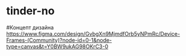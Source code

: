# tinder-no
#Концепт дизайна
https://www.figma.com/design/GvbgXn9MjmdfOrb5yNPmRc/Device-Frames-(Community)?node-id=0-1&node-type=canvas&t=Y0BW9ukAG98OKrC3-0
